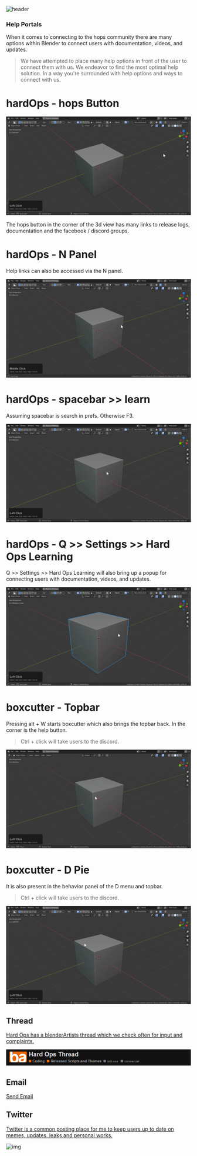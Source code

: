 ![header](img/banner.gif)

### Help Portals

When it comes to connecting to the hops community there are many options within Blender to connect users with documentation, videos, and updates.

> We have attempted to place many help options in front of the user to connect them with us. We endeavor to find the most optimal help solution. In a way you're surrounded with help options and ways to connect with us.

# hardOps - hops Button

![img](img/contact/c1.gif)

The hops button in the corner of the 3d view has many links to release logs, documentation and the facebook / discord groups.

# hardOps - N Panel

Help links can also be accessed via the N panel.

![img](img/contact/c2.gif)

# hardOps - spacebar >> learn

Assuming spacebar is search in prefs. Otherwise F3.

![img](img/contact/c7.gif)

# hardOps - Q >> Settings >> Hard Ops Learning

Q >> Settings >> Hard Ops Learning will also bring up a popup for connecting users with documentation, videos, and updates.

![img](img/contact/c8.gif)

# boxcutter - Topbar

Pressing alt + W starts boxcutter which also brings the topbar back. In the corner is the help button.

> Ctrl + click will take users to the discord.

![img](img/contact/c3.gif)

# boxcutter - D Pie

It is also present in the behavior panel of the D menu and topbar.

> Ctrl + click will take users to the discord.

![img](img/contact/c4.gif)

## Thread

[Hard Ops has a blenderArtists thread which we check often for input and complaints.](https://blenderartists.org/t/hard-ops-thread/)

![img](img/contact/c5.png)

## Email

<a href = "mailto: masterxeon1001@gmail.com">Send Email</a>

## Twitter

[Twitter is a common posting place for me to keep users up to date on memes, updates, leaks and personal works.](https://twitter.com/mxeon1001)

![img](img/contact/c6.gif)
